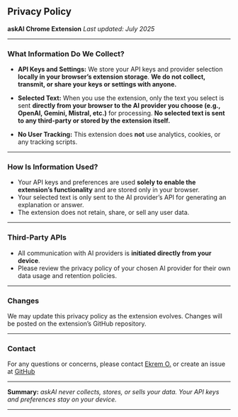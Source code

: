 ## Privacy Policy

**askAI Chrome Extension**
*Last updated: July 2025*

---

### What Information Do We Collect?

* **API Keys and Settings:**
  We store your API keys and provider selection **locally in your browser’s extension storage**.
  **We do not collect, transmit, or share your keys or settings with anyone.**

* **Selected Text:**
  When you use the extension, only the text you select is sent **directly from your browser to the AI provider you choose (e.g., OpenAI, Gemini, Mistral, etc.)** for processing.
  **No selected text is sent to any third-party or stored by the extension itself.**

* **No User Tracking:**
  This extension does **not** use analytics, cookies, or any tracking scripts.

---

### How Is Information Used?

* Your API keys and preferences are used **solely to enable the extension’s functionality** and are stored only in your browser.
* Your selected text is only sent to the AI provider’s API for generating an explanation or answer.
* The extension does not retain, share, or sell any user data.

---

### Third-Party APIs

* All communication with AI providers is **initiated directly from your device**.
* Please review the privacy policy of your chosen AI provider for their own data usage and retention policies.

---

### Changes

We may update this privacy policy as the extension evolves. Changes will be posted on the extension’s GitHub repository.

---

### Contact

For any questions or concerns, please contact
[Ekrem O.](https://www.linkedin.com/in/ekremozdemir19/)
or create an issue at [GitHub](https://github.com/yourusername/askai-extension)

---

**Summary:**
*askAI never collects, stores, or sells your data. Your API keys and preferences stay on your device.*

---
